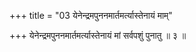 +++
title = "03 येनेन्द्रमपुननमार्तमर्त्यास्तेनायं माम्"

+++
येनेन्द्रमपुननमार्तमर्त्यास्तेनायं मां सर्वपशुं पुनातु ॥ ३ ॥